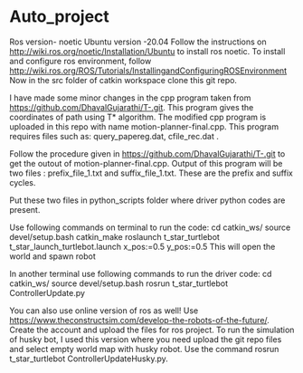 # Auto_project
Ros version- noetic
Ubuntu version -20.04
Follow the instructions on http://wiki.ros.org/noetic/Installation/Ubuntu to install ros noetic.
To install and configure ros environment, follow http://wiki.ros.org/ROS/Tutorials/InstallingandConfiguringROSEnvironment
Now in the src folder of catkin workspace clone this git repo.

I have made some minor changes in the cpp program taken from https://github.com/DhavalGujarathi/T-.git. This program gives the coordinates of path using T* algorithm. The modified cpp program is uploaded in this repo with name motion-planner-final.cpp. This program requires files such as: query_papereg.dat, cfile_rec.dat .

Follow the procedure given in https://github.com/DhavalGujarathi/T-.git to get the outout of motion-planner-final.cpp. Output of this program will be two files : prefix_file_1.txt and suffix_file_1.txt. These are the prefix and suffix cycles.

Put these two files in python_scripts folder where driver python codes are present. 

Use following commands on terminal to run the code:
cd catkin_ws/
source devel/setup.bash
catkin_make
roslaunch t_star_turtlebot t_star_launch_turtlebot.launch x_pos:=0.5 y_pos:=0.5
This will open the world and spawn robot

In another terminal use following commands to run the driver code:
cd catkin_ws/
source devel/setup.bash
rosrun t_star_turtlebot ControllerUpdate.py

You can also use online version of ros as well!
Use https://www.theconstructsim.com/develop-the-robots-of-the-future/. Create the account and upload the files for ros project.
To run the simulation of husky bot, I used this version where you need upload the git repo files and select empty world map with husky robot. Use the command rosrun t_star_turtlebot ControllerUpdateHusky.py.
